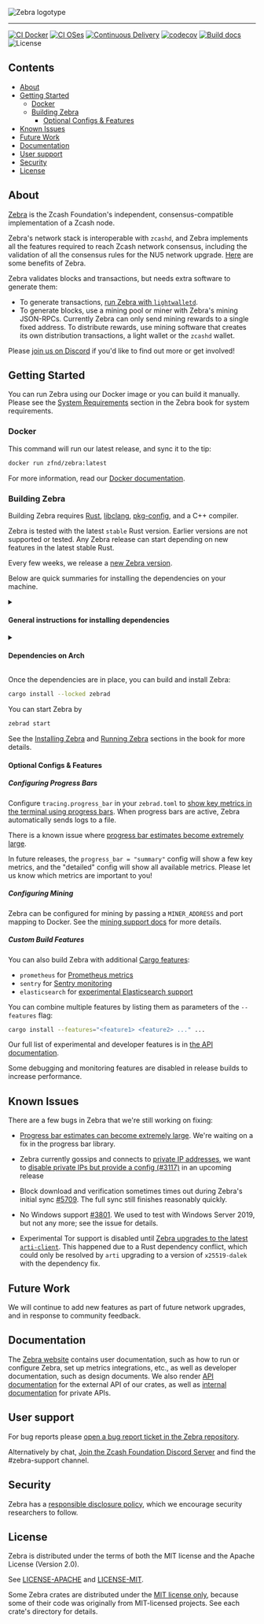 ![Zebra logotype](https://zfnd.org/wp-content/uploads/2022/03/zebra-logotype.png)

---

[![CI Docker](https://github.com/ZcashFoundation/zebra/actions/workflows/continous-integration-docker.yml/badge.svg)](https://github.com/ZcashFoundation/zebra/actions/workflows/continous-integration-docker.yml) [![CI OSes](https://github.com/ZcashFoundation/zebra/actions/workflows/continous-integration-os.yml/badge.svg)](https://github.com/ZcashFoundation/zebra/actions/workflows/continous-integration-os.yml) [![Continuous Delivery](https://github.com/ZcashFoundation/zebra/actions/workflows/continous-delivery.yml/badge.svg)](https://github.com/ZcashFoundation/zebra/actions/workflows/continous-delivery.yml) [![codecov](https://codecov.io/gh/ZcashFoundation/zebra/branch/main/graph/badge.svg)](https://codecov.io/gh/ZcashFoundation/zebra) [![Build docs](https://github.com/ZcashFoundation/zebra/actions/workflows/docs.yml/badge.svg)](https://github.com/ZcashFoundation/zebra/actions/workflows/docs.yml)
![License](https://img.shields.io/badge/license-MIT%2FApache--2.0-blue.svg)

## Contents

- [About](#about)
- [Getting Started](#getting-started)
  - [Docker](#docker)
  - [Building Zebra](#building-zebra)
    - [Optional Configs & Features](#optional-configs--features)
- [Known Issues](#known-issues)
- [Future Work](#future-work)
- [Documentation](#documentation)
- [User support](#user-support)
- [Security](#security)
- [License](#license)

## About

[Zebra](https://zebra.zfnd.org/) is the Zcash Foundation's independent,
consensus-compatible implementation of a Zcash node.

Zebra's network stack is interoperable with `zcashd`, and Zebra implements all
the features required to reach Zcash network consensus, including the validation
of all the consensus rules for the NU5 network upgrade.
[Here](https://doc.zebra.zfnd.org/zebrad/index.html#zebra-advantages) are some
benefits of Zebra.

Zebra validates blocks and transactions, but needs extra software to generate
them:

- To generate transactions, [run Zebra with `lightwalletd`](https://zebra.zfnd.org/user/lightwalletd.html).
- To generate blocks, use a mining pool or miner with Zebra's mining JSON-RPCs.
  Currently Zebra can only send mining rewards to a single fixed address.
  To distribute rewards, use mining software that creates its own distribution transactions,
  a light wallet or the `zcashd` wallet.

Please [join us on Discord](https://discord.gg/na6QZNd) if you'd like to find
out more or get involved!

## Getting Started

You can run Zebra using our Docker image or you can build it manually. Please
see the [System Requirements](https://zebra.zfnd.org/user/requirements.html)
section in the Zebra book for system requirements.

### Docker

This command will run our latest release, and sync it to the tip:

```sh
docker run zfnd/zebra:latest
```

For more information, read our [Docker documentation](https://zebra.zfnd.org/user/docker.html).

### Building Zebra

Building Zebra requires [Rust](https://www.rust-lang.org/tools/install),
[libclang](https://clang.llvm.org/doxygen/group__CINDEX.html),
[pkg-config](http://pkgconf.org/), and a C++ compiler.

Zebra is tested with the latest `stable` Rust version. Earlier versions are not
supported or tested. Any Zebra release can start depending on new features in the
latest stable Rust.

Every few weeks, we release a [new Zebra version](https://github.com/ZcashFoundation/zebra/releases).

Below are quick summaries for installing the dependencies on your machine.

<details>

<summary><h4>General instructions for installing dependencies</h4></summary>

1. Install [`cargo` and `rustc`](https://www.rust-lang.org/tools/install).

2. Install Zebra's build dependencies:

   - **libclang** is a library that might have different names depending on your
     package manager. Typical names are `libclang`, `libclang-dev`, `llvm`, or
     `llvm-dev`.
   - **clang** or another C++ compiler: `g++` (all platforms) or `Xcode` (macOS).
   - **pkg-config**

</details>

<details>

<summary><h4>Dependencies on Arch</h4></summary>

```sh
sudo pacman -S rust clang pkgconf
```

Note that the package `clang` includes `libclang` as well as the C++ compiler.

</details>

Once the dependencies are in place, you can build and install Zebra:

```sh
cargo install --locked zebrad
```

You can start Zebra by

```sh
zebrad start
```

See the [Installing Zebra](https://zebra.zfnd.org/user/install.html) and [Running Zebra](https://zebra.zfnd.org/user/run.html)
sections in the book for more details.

#### Optional Configs & Features

##### Configuring Progress Bars

Configure `tracing.progress_bar` in your `zebrad.toml` to
[show key metrics in the terminal using progress bars](https://zfnd.org/experimental-zebra-progress-bars/).
When progress bars are active, Zebra automatically sends logs to a file.

There is a known issue where [progress bar estimates become extremely large](https://github.com/console-rs/indicatif/issues/556).

In future releases, the `progress_bar = "summary"` config will show a few key metrics,
and the "detailed" config will show all available metrics. Please let us know which metrics are
important to you!

##### Configuring Mining

Zebra can be configured for mining by passing a `MINER_ADDRESS` and port mapping to Docker.
See the [mining support docs](https://zebra.zfnd.org/user/mining-docker.html) for more details.

##### Custom Build Features

You can also build Zebra with additional [Cargo features](https://doc.rust-lang.org/cargo/reference/features.html#command-line-feature-options):

- `prometheus` for [Prometheus metrics](https://zebra.zfnd.org/user/metrics.html)
- `sentry` for [Sentry monitoring](https://zebra.zfnd.org/user/tracing.html#sentry-production-monitoring)
- `elasticsearch` for [experimental Elasticsearch support](https://zebra.zfnd.org/user/elasticsearch.html)

You can combine multiple features by listing them as parameters of the `--features` flag:

```sh
cargo install --features="<feature1> <feature2> ..." ...
```

Our full list of experimental and developer features is in [the API
documentation](https://doc.zebra.zfnd.org/zebrad/index.html#zebra-feature-flags).

Some debugging and monitoring features are disabled in release builds to increase
performance.

## Known Issues

There are a few bugs in Zebra that we're still working on fixing:

- [Progress bar estimates can become extremely large](https://github.com/console-rs/indicatif/issues/556). We're waiting on a fix in the progress bar library.

- Zebra currently gossips and connects to [private IP addresses](https://en.wikipedia.org/wiki/IP_address#Private_addresses), we want to [disable private IPs but provide a config (#3117)](https://github.com/ZcashFoundation/zebra/issues/3117) in an upcoming release

- Block download and verification sometimes times out during Zebra's initial sync [#5709](https://github.com/ZcashFoundation/zebra/issues/5709). The full sync still finishes reasonably quickly.

- No Windows support [#3801](https://github.com/ZcashFoundation/zebra/issues/3801). We used to test with Windows Server 2019, but not any more; see the issue for details.

- Experimental Tor support is disabled until [Zebra upgrades to the latest `arti-client`](https://github.com/ZcashFoundation/zebra/issues/5492). This happened due to a Rust dependency conflict, which could only be resolved by `arti` upgrading to a version of `x25519-dalek` with the dependency fix.

## Future Work

We will continue to add new features as part of future network upgrades, and in response to community feedback.

## Documentation

The [Zebra website](https://zebra.zfnd.org/) contains user documentation, such
as how to run or configure Zebra, set up metrics integrations, etc., as well as
developer documentation, such as design documents. We also render [API
documentation](https://doc.zebra.zfnd.org) for the external API of our crates,
as well as [internal documentation](https://doc-internal.zebra.zfnd.org) for
private APIs.

## User support

For bug reports please [open a bug report ticket in the Zebra repository](https://github.com/ZcashFoundation/zebra/issues/new?assignees=&labels=C-bug%2C+S-needs-triage&projects=&template=bug_report.yml&title=%5BUser+reported+bug%5D%3A+).

Alternatively by chat, [Join the Zcash Foundation Discord Server](https://discord.com/invite/aRgNRVwsM8) and find the #zebra-support channel.

## Security

Zebra has a [responsible disclosure policy](https://github.com/ZcashFoundation/zebra/blob/main/SECURITY.md), which we encourage security researchers to follow.

## License

Zebra is distributed under the terms of both the MIT license
and the Apache License (Version 2.0).

See [LICENSE-APACHE](LICENSE-APACHE) and [LICENSE-MIT](LICENSE-MIT).

Some Zebra crates are distributed under the [MIT license only](LICENSE-MIT),
because some of their code was originally from MIT-licensed projects.
See each crate's directory for details.
